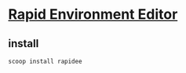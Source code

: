 # [Rapid Environment Editor](https://www.rapidee.com/en/about)

## install

```sh
scoop install rapidee
```
